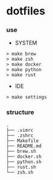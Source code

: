 # dotfiles


### use 

- SYSTEM
```shell 
> make brew
> make zsh
> make docker
> make python
> make rust 
```

- IDE 
```shell
> make settings
```

### structure
```
.
├── .vimrc
├── .zshrc
├── Makefile
├── README.md
├── brew.sh
├── docker.sh
├── python.sh
├── rust.sh
└── zsh.sh
```
